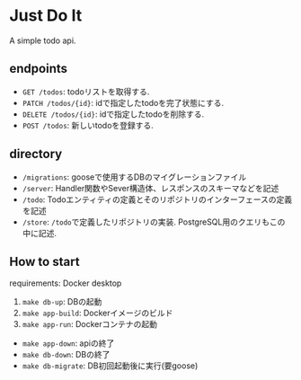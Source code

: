 # Just Do It

A simple todo api.

## endpoints

- `GET /todos`: todoリストを取得する.
- `PATCH /todos/{id}`: idで指定したtodoを完了状態にする.
- `DELETE /todos/{id}`: idで指定したtodoを削除する.
- `POST /todos`: 新しいtodoを登録する.

## directory

- `/migrations`: gooseで使用するDBのマイグレーションファイル
- `/server`: Handler関数やSever構造体、レスポンスのスキーマなどを記述
- `/todo`: Todoエンティティの定義とそのリポジトリのインターフェースの定義を記述
- `/store`: `/todo`で定義したリポジトリの実装. PostgreSQL用のクエリもこの中に記述.

## How to start

requirements: Docker desktop

1. `make db-up`: DBの起動
2. `make app-build`: Dockerイメージのビルド
3. `make app-run`: Dockerコンテナの起動

- `make app-down`: apiの終了
- `make db-down`: DBの終了
- `make db-migrate`: DB初回起動後に実行(要goose)
